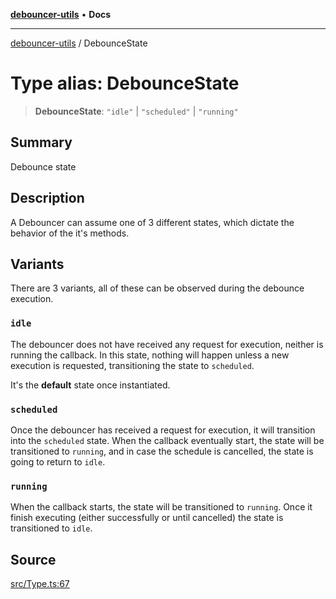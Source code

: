 [**debouncer-utils**](../README.md) • **Docs**

***

[debouncer-utils](../README.md) / DebounceState

# Type alias: DebounceState

> **DebounceState**: `"idle"` \| `"scheduled"` \| `"running"`

## Summary

Debounce state

## Description

A Debouncer can assume one of 3 different states, which dictate the behavior of the it's methods.

## Variants

There are 3 variants, all of these can be observed during the debounce execution.

### `idle`

The debouncer does not have received any request for execution, neither is running the
callback. In this state, nothing will happen unless a new execution is requested,
transitioning the state to `scheduled`.

It's the **default** state once instantiated.

### `scheduled`

Once the debouncer has received a request for execution, it will transition into the
`scheduled` state. When the callback eventually start, the state will be transitioned
to `running`, and in case the schedule is cancelled, the state is going to return to
`idle`.

### `running`

When the callback starts, the state will be transitioned to `running`. Once it finish
executing (either successfully or until cancelled) the state is transitioned to `idle`.

## Source

[src/Type.ts:67](https://github.com/CaioOliveira793/debouncer-utils/blob/v0.2.0/src/Type.ts#L67)
